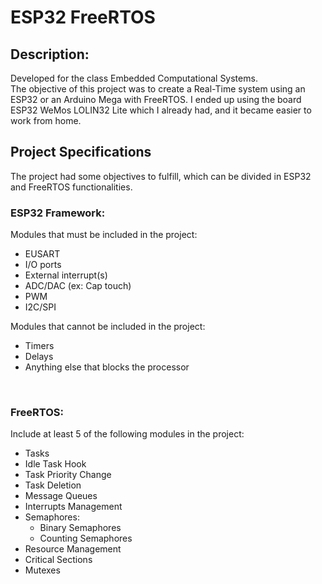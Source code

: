 # ESP32 FreeRTOS
## Description:
Developed for the class Embedded Computational Systems. <br>
The objective of this project was to create a Real-Time system using an ESP32 or an Arduino Mega with FreeRTOS.
I ended up using the board ESP32 WeMos LOLIN32 Lite which I already had, and it became easier to work from home.
<br>

## Project Specifications
The project had some objectives to fulfill, which can be divided in ESP32 and FreeRTOS functionalities.

### ESP32 Framework: 
Modules that must be included in the project:
  - EUSART
  - I/O ports
  - External interrupt(s)
  - ADC/DAC (ex: Cap touch)
  - PWM
  - I2C/SPI 
  
Modules that cannot be included in the project:
  - Timers
  - Delays
  - Anything else that blocks the processor
  <br>

### FreeRTOS:
Include at least 5 of the following modules in the project: 
  - Tasks
  - Idle Task Hook
  - Task Priority Change
  - Task Deletion
  - Message Queues
  - Interrupts Management
  - Semaphores:
    - Binary Semaphores
    - Counting Semaphores
  - Resource Management
  - Critical Sections
  - Mutexes
